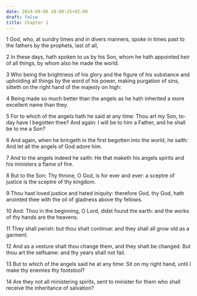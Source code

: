 ```yaml
---
date: 2024-09-06 20:00:25+02:00
draft: false
title: Chapter 1
---
```




1 God, who, at sundry times and in divers manners, spoke in times past to the fathers by the prophets, last of all,

2 In these days, hath spoken to us by his Son, whom he hath appointed heir of all things, by whom also he made the world.

3 Who being the brightness of his glory and the figure of his substance and upholding all things by the word of his power, making purgation of sins, sitteth on the right hand of the majesty on high:

4 Being made so much better than the angels as he hath inherited a more excellent name than they.

5 For to which of the angels hath he said at any time: Thou art my Son, to-day have I begotten thee? And again: I will be to him a Father, and he shall be to me a Son?

6 And again, when he bringeth in the first begotten into the world, he saith: And let all the angels of God adore him.

7 And to the angels indeed he saith: He that maketh his angels spirits and his ministers a flame of fire.

8 But to the Son: Thy throne, O God, is for ever and ever: a sceptre of justice is the sceptre of thy kingdom.

9 Thou hast loved justice and hated iniquity: therefore God, thy God, hath anointed thee with the oil of gladness above thy fellows.

10 And: Thou in the beginning, O Lord, didst found the earth: and the works of thy hands are the heavens.

11 They shall perish: but thou shalt continue: and they shall all grow old as a garment.

12 And as a vesture shalt thou change them, and they shalt be changed. But thou art the selfsame: and thy years shall not fail.

13 But to which of the angels said he at any time: Sit on my right hand, until I make thy enemies thy footstool?

14 Are they not all ministering spirits, sent to minister for them who shall receive the inheritance of salvation?

